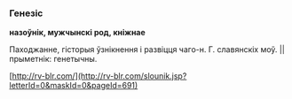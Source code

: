 ### Генезіс
**назоўнік, мужчынскі род, кніжнае**

Паходжанне, гісторыя ўзнікнення і развіцця чаго-н. Г. славянскіх моў. || прыметнік: генетычны.

<a rel="author">[http://rv-blr.com/](http://rv-blr.com/slounik.jsp?letterId=0&maskId=0&pageId=691)</a>
